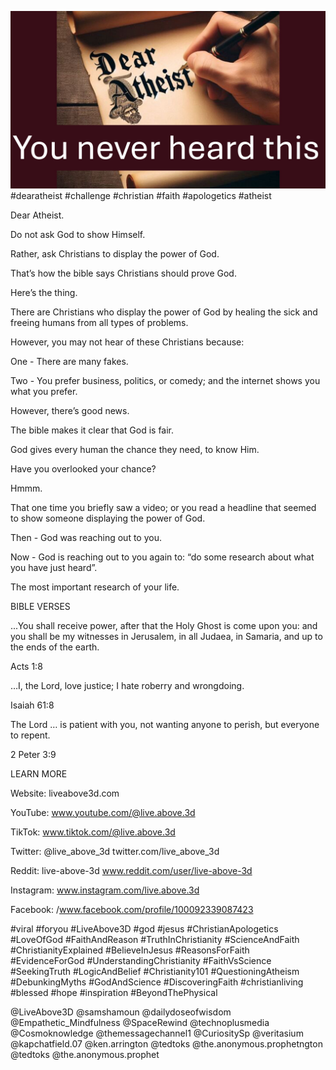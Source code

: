 ![Video cover image](../cover.jpg "cover photo")
#dearatheist #challenge #christian #faith #apologetics #atheist

Dear Atheist.

Do not ask God to show Himself.

Rather, ask Christians to display the power of God.

That’s how the bible says Christians should prove God.

Here’s the thing.

There are Christians who display the power of God by healing the sick and freeing humans from all types of problems.

However, you may not hear of these Christians because:

One - There are many fakes.

Two - You prefer business, politics, or comedy; and the internet shows you what you prefer.

However, there’s good news.

The bible makes it clear that God is fair.

God gives every human the chance they need, to know Him.

Have you overlooked your chance?

Hmmm.

That one time you briefly saw a video; or you read a headline that seemed to show someone displaying the power of God.

Then - God was reaching out to you.

Now - God is reaching out to you again to: “do some research about what you have just heard”.

The most important research of your life.


BIBLE VERSES

...You shall receive power, after that the Holy Ghost is come upon you: and you shall be my witnesses in Jerusalem, in all Judaea, in Samaria, and up to the ends of the earth.

Acts 1:8

…I, the Lord, love justice; I hate roberry and wrongdoing.

Isaiah 61:8

The Lord … is patient with you, not wanting anyone to perish, but everyone to repent.

2 Peter 3:9

LEARN MORE

Website: liveabove3d.com

YouTube: www.youtube.com/@live.above.3d

TikTok: www.tiktok.com/@live.above.3d

Twitter: @live_above_3d twitter.com/live_above_3d

Reddit: live-above-3d www.reddit.com/user/live-above-3d

Instagram: www.instagram.com/live.above.3d

Facebook: /www.facebook.com/profile/100092339087423

#viral #foryou #LiveAbove3D #god #jesus #ChristianApologetics #LoveOfGod #FaithAndReason #TruthInChristianity #ScienceAndFaith #ChristianityExplained #BelieveInJesus #ReasonsForFaith #EvidenceForGod #UnderstandingChristianity #FaithVsScience #SeekingTruth #LogicAndBelief #Christianity101 #QuestioningAtheism #DebunkingMyths #GodAndScience #DiscoveringFaith #christianliving #blessed #hope #inspiration #BeyondThePhysical

@LiveAbove3D @samshamoun @dailydoseofwisdom @Empathetic_Mindfulness @SpaceRewind @technoplusmedia @Cosmoknowledge @themessagechannel1 @CuriositySp @veritasium @kapchatfield.07 @ken.arrington @tedtoks @the.anonymous.prophetngton @tedtoks @the.anonymous.prophet